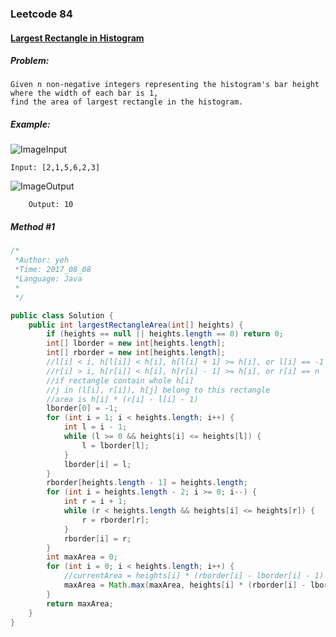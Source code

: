 

### Leetcode 84
#### [Largest Rectangle in Histogram](https://leetcode.com/problems/largest-rectangle-in-histogram)

  

##### ***Problem:***

    Given n non-negative integers representing the histogram's bar height 
    where the width of each bar is 1, 
    find the area of largest rectangle in the histogram.

##### ***Example:***

![ImageInput](https://leetcode.com/static/images/problemset/histogram.png)

    Input: [2,1,5,6,2,3]

![ImageOutput](https://leetcode.com/static/images/problemset/histogram_area.png)

        Output: 10

##### *Method #1*
``` java
/*
 *Author: yeh
 *Time: 2017_08_08
 *Language: Java
 *
 */

public class Solution {
    public int largestRectangleArea(int[] heights) {
        if (heights == null || heights.length == 0) return 0;
        int[] lborder = new int[heights.length];
        int[] rborder = new int[heights.length];
        //l[i] < i, h[l[i]] < h[i], h[l[i] + 1] >= h[i], or l[i] == -1
        //r[i] > i, h[r[i]] < h[i], h[r[i] - 1] >= h[i], or r[i] == n
        //if rectangle contain whole h[i]
        //j in (l[i], r[i]), h[j] belong to this rectangle
        //area is h[i] * (r[i] - l[i] - 1)
        lborder[0] = -1;
        for (int i = 1; i < heights.length; i++) {
            int l = i - 1;
            while (l >= 0 && heights[i] <= heights[l]) {
                l = lborder[l];
            }
            lborder[i] = l;
        }
        rborder[heights.length - 1] = heights.length;
        for (int i = heights.length - 2; i >= 0; i--) {
            int r = i + 1;
            while (r < heights.length && heights[i] <= heights[r]) {
                r = rborder[r];
            }
            rborder[i] = r;
        }
        int maxArea = 0;
        for (int i = 0; i < heights.length; i++) {
            //currentArea = heights[i] * (rborder[i] - lborder[i] - 1)
            maxArea = Math.max(maxArea, heights[i] * (rborder[i] - lborder[i] - 1));
        }
        return maxArea;
    }
}

```


